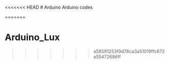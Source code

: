 <<<<<<< HEAD
﻿# Arduino
Arduino codes

=======
# Arduino_Lux

>>>>>>> a58591253f9d78ca3a51019ffc672a55472686ff
